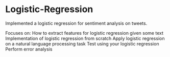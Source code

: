 # Logistic-Regression

Implemented a logistic regression for sentiment analysis on tweets.

Focuses on:
How to extract features for logistic regression given some text
Implementation of logistic regression from scratch
Apply logistic regression on a natural language processing task
Test using your logistic regression
Perform error analysis
